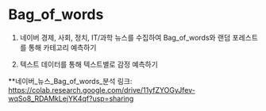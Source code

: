 # Bag_of_words

1. 네이버 경제, 사회, 정치, IT/과학 뉴스를 수집하여 Bag_of_words와 랜덤 포레스트를 통해 카테고리 예측하기

2. 텍스트 데이터를 통해 텍스트별로 감정 예측하기


**네이버_뉴스_Bag_of_words_분석 링크: https://colab.research.google.com/drive/11yfZYOGyJfev-wqSo8_RDAMkLejYK4qf?usp=sharing
